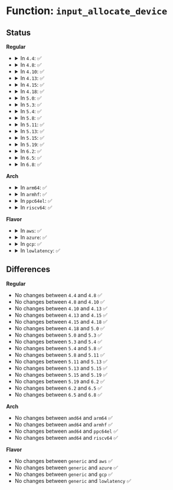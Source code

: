 # Function: <code>input_allocate_device</code>

## Status
<b>Regular</b>
<ul>
<li>
<details>
<summary>In <code>4.4</code>: ✅</summary>

```c
struct input_dev *input_allocate_device();
```

**Collision:** Unique Global

**Inline:** No

**Transformation:** False

**Instances:**

```
In drivers/input/input.c (ffffffff81669270)
Location: drivers/input/input.c:1782
Inline: False
Direct callers:
  - drivers/acpi/button.c:acpi_button_add
  - drivers/input/input.c:devm_input_allocate_device
  - drivers/input/keyboard/atkbd.c:atkbd_set_softraw
  - drivers/input/keyboard/atkbd.c:atkbd_set_softrepeat
  - drivers/input/keyboard/atkbd.c:atkbd_set_scroll
  - drivers/input/keyboard/atkbd.c:atkbd_set_set
  - drivers/input/keyboard/atkbd.c:atkbd_set_extra
  - drivers/input/keyboard/atkbd.c:atkbd_connect
  - drivers/input/misc/uinput.c:uinput_write
```
**Symbols:**

```
ffffffff81669270-ffffffff81669354: input_allocate_device (STB_GLOBAL)
```
</details>
</li>
<li>
<details>
<summary>In <code>4.8</code>: ✅</summary>

```c
struct input_dev *input_allocate_device();
```

**Collision:** Unique Global

**Inline:** No

**Transformation:** False

**Instances:**

```
In drivers/input/input.c (ffffffff816c9210)
Location: drivers/input/input.c:1781
Inline: False
Direct callers:
  - drivers/acpi/button.c:acpi_button_add
  - drivers/input/input.c:devm_input_allocate_device
  - drivers/input/keyboard/atkbd.c:atkbd_set_softraw
  - drivers/input/keyboard/atkbd.c:atkbd_set_softrepeat
  - drivers/input/keyboard/atkbd.c:atkbd_set_set
  - drivers/input/keyboard/atkbd.c:atkbd_set_scroll
  - drivers/input/keyboard/atkbd.c:atkbd_set_extra
  - drivers/input/keyboard/atkbd.c:atkbd_connect
  - drivers/input/misc/uinput.c:uinput_write
```
**Symbols:**

```
ffffffff816c9210-ffffffff816c92f4: input_allocate_device (STB_GLOBAL)
```
</details>
</li>
<li>
<details>
<summary>In <code>4.10</code>: ✅</summary>

```c
struct input_dev *input_allocate_device();
```

**Collision:** Unique Global

**Inline:** No

**Transformation:** False

**Instances:**

```
In drivers/input/input.c (ffffffff816f71f0)
Location: drivers/input/input.c:1781
Inline: False
Direct callers:
  - drivers/acpi/button.c:acpi_button_add
  - drivers/input/input.c:devm_input_allocate_device
  - drivers/input/keyboard/atkbd.c:atkbd_set_softraw
  - drivers/input/keyboard/atkbd.c:atkbd_set_softrepeat
  - drivers/input/keyboard/atkbd.c:atkbd_set_set
  - drivers/input/keyboard/atkbd.c:atkbd_set_scroll
  - drivers/input/keyboard/atkbd.c:atkbd_set_extra
  - drivers/input/keyboard/atkbd.c:atkbd_connect
  - drivers/input/misc/uinput.c:uinput_write
```
**Symbols:**

```
ffffffff816f71f0-ffffffff816f72d4: input_allocate_device (STB_GLOBAL)
```
</details>
</li>
<li>
<details>
<summary>In <code>4.13</code>: ✅</summary>

```c
struct input_dev *input_allocate_device();
```

**Collision:** Unique Global

**Inline:** No

**Transformation:** False

**Instances:**

```
In drivers/input/input.c (ffffffff8170ccf0)
Location: drivers/input/input.c:1781
Inline: False
Direct callers:
  - drivers/acpi/button.c:acpi_button_add
  - drivers/input/input.c:devm_input_allocate_device
  - drivers/input/keyboard/atkbd.c:atkbd_set_softraw
  - drivers/input/keyboard/atkbd.c:atkbd_set_softrepeat
  - drivers/input/keyboard/atkbd.c:atkbd_set_set
  - drivers/input/keyboard/atkbd.c:atkbd_set_scroll
  - drivers/input/keyboard/atkbd.c:atkbd_set_extra
  - drivers/input/keyboard/atkbd.c:atkbd_connect
  - drivers/input/misc/uinput.c:uinput_allocate_device
```
**Symbols:**

```
ffffffff8170ccf0-ffffffff8170cdd4: input_allocate_device (STB_GLOBAL)
```
</details>
</li>
<li>
<details>
<summary>In <code>4.15</code>: ✅</summary>

```c
struct input_dev *input_allocate_device();
```

**Collision:** Unique Global

**Inline:** No

**Transformation:** False

**Instances:**

```
In drivers/input/input.c (ffffffff8177df30)
Location: drivers/input/input.c:1775
Inline: False
Direct callers:
  - drivers/acpi/button.c:acpi_button_add
  - drivers/input/input.c:devm_input_allocate_device
  - drivers/input/keyboard/atkbd.c:atkbd_set_softraw
  - drivers/input/keyboard/atkbd.c:atkbd_set_softrepeat
  - drivers/input/keyboard/atkbd.c:atkbd_set_set
  - drivers/input/keyboard/atkbd.c:atkbd_set_scroll
  - drivers/input/keyboard/atkbd.c:atkbd_set_extra
  - drivers/input/keyboard/atkbd.c:atkbd_connect
  - drivers/input/misc/uinput.c:uinput_write
```
**Symbols:**

```
ffffffff8177df30-ffffffff8177e017: input_allocate_device (STB_GLOBAL)
```
</details>
</li>
<li>
<details>
<summary>In <code>4.18</code>: ✅</summary>

```c
struct input_dev *input_allocate_device();
```

**Collision:** Unique Global

**Inline:** No

**Transformation:** False

**Instances:**

```
In drivers/input/input.c (ffffffff817bf050)
Location: drivers/input/input.c:1783
Inline: False
Direct callers:
  - drivers/acpi/button.c:acpi_button_add
  - drivers/input/input.c:devm_input_allocate_device
  - drivers/input/keyboard/atkbd.c:atkbd_set_softraw
  - drivers/input/keyboard/atkbd.c:atkbd_set_softrepeat
  - drivers/input/keyboard/atkbd.c:atkbd_set_set
  - drivers/input/keyboard/atkbd.c:atkbd_set_scroll
  - drivers/input/keyboard/atkbd.c:atkbd_set_extra
  - drivers/input/keyboard/atkbd.c:atkbd_connect
  - drivers/input/misc/uinput.c:uinput_write
```
**Symbols:**

```
ffffffff817bf050-ffffffff817bf137: input_allocate_device (STB_GLOBAL)
```
</details>
</li>
<li>
<details>
<summary>In <code>5.0</code>: ✅</summary>

```c
struct input_dev *input_allocate_device();
```

**Collision:** Unique Global

**Inline:** No

**Transformation:** False

**Instances:**

```
In drivers/input/input.c (ffffffff817e64b0)
Location: drivers/input/input.c:1783
Inline: False
Direct callers:
  - drivers/acpi/button.c:acpi_button_add
  - drivers/input/input.c:devm_input_allocate_device
  - drivers/input/keyboard/atkbd.c:atkbd_set_softraw
  - drivers/input/keyboard/atkbd.c:atkbd_set_softrepeat
  - drivers/input/keyboard/atkbd.c:atkbd_set_set
  - drivers/input/keyboard/atkbd.c:atkbd_set_scroll
  - drivers/input/keyboard/atkbd.c:atkbd_set_extra
  - drivers/input/keyboard/atkbd.c:atkbd_connect
  - drivers/input/misc/uinput.c:uinput_write
```
**Symbols:**

```
ffffffff817e64b0-ffffffff817e6597: input_allocate_device (STB_GLOBAL)
```
</details>
</li>
<li>
<details>
<summary>In <code>5.3</code>: ✅</summary>

```c
struct input_dev *input_allocate_device();
```

**Collision:** Unique Global

**Inline:** No

**Transformation:** False

**Instances:**

```
In drivers/input/input.c (ffffffff81826b60)
Location: drivers/input/input.c:1779
Inline: False
Direct callers:
  - drivers/acpi/button.c:acpi_button_add
  - drivers/input/input.c:devm_input_allocate_device
  - drivers/input/keyboard/atkbd.c:atkbd_set_softraw
  - drivers/input/keyboard/atkbd.c:atkbd_set_softrepeat
  - drivers/input/keyboard/atkbd.c:atkbd_set_set
  - drivers/input/keyboard/atkbd.c:atkbd_set_scroll
  - drivers/input/keyboard/atkbd.c:atkbd_set_extra
  - drivers/input/keyboard/atkbd.c:atkbd_connect
  - drivers/input/misc/uinput.c:uinput_write
```
**Symbols:**

```
ffffffff81826b60-ffffffff81826c53: input_allocate_device (STB_GLOBAL)
```
</details>
</li>
<li>
<details>
<summary>In <code>5.4</code>: ✅</summary>

```c
struct input_dev *input_allocate_device();
```

**Collision:** Unique Global

**Inline:** No

**Transformation:** False

**Instances:**

```
In drivers/input/input.c (ffffffff81858090)
Location: drivers/input/input.c:1812
Inline: False
Direct callers:
  - drivers/acpi/button.c:acpi_button_add
  - drivers/input/input.c:devm_input_allocate_device
  - drivers/input/keyboard/atkbd.c:atkbd_set_softraw
  - drivers/input/keyboard/atkbd.c:atkbd_set_softrepeat
  - drivers/input/keyboard/atkbd.c:atkbd_set_set
  - drivers/input/keyboard/atkbd.c:atkbd_set_scroll
  - drivers/input/keyboard/atkbd.c:atkbd_set_extra
  - drivers/input/keyboard/atkbd.c:atkbd_connect
  - drivers/input/misc/uinput.c:uinput_write
```
**Symbols:**

```
ffffffff81858090-ffffffff81858183: input_allocate_device (STB_GLOBAL)
```
</details>
</li>
<li>
<details>
<summary>In <code>5.8</code>: ✅</summary>

```c
struct input_dev *input_allocate_device();
```

**Collision:** Unique Global

**Inline:** No

**Transformation:** False

**Instances:**

```
In drivers/input/input.c (ffffffff81929870)
Location: drivers/input/input.c:1810
Inline: False
Direct callers:
  - drivers/acpi/button.c:acpi_button_add
  - drivers/input/input.c:devm_input_allocate_device
  - drivers/input/keyboard/atkbd.c:atkbd_set_softraw
  - drivers/input/keyboard/atkbd.c:atkbd_set_softrepeat
  - drivers/input/keyboard/atkbd.c:atkbd_set_set
  - drivers/input/keyboard/atkbd.c:atkbd_set_scroll
  - drivers/input/keyboard/atkbd.c:atkbd_set_extra
  - drivers/input/keyboard/atkbd.c:atkbd_connect
  - drivers/input/misc/uinput.c:uinput_setup_device_legacy
```
**Symbols:**

```
ffffffff81929870-ffffffff81929963: input_allocate_device (STB_GLOBAL)
```
</details>
</li>
<li>
<details>
<summary>In <code>5.11</code>: ✅</summary>

```c
struct input_dev *input_allocate_device();
```

**Collision:** Unique Global

**Inline:** No

**Transformation:** False

**Instances:**

```
In drivers/input/input.c (ffffffff81930e70)
Location: drivers/input/input.c:1908
Inline: False
Direct callers:
  - drivers/acpi/button.c:acpi_button_add
  - drivers/input/input.c:devm_input_allocate_device
  - drivers/input/keyboard/atkbd.c:atkbd_set_softraw
  - drivers/input/keyboard/atkbd.c:atkbd_set_softrepeat
  - drivers/input/keyboard/atkbd.c:atkbd_set_set
  - drivers/input/keyboard/atkbd.c:atkbd_set_scroll
  - drivers/input/keyboard/atkbd.c:atkbd_set_extra
  - drivers/input/keyboard/atkbd.c:atkbd_connect
  - drivers/input/misc/uinput.c:uinput_setup_device_legacy
```
**Symbols:**

```
ffffffff81930e70-ffffffff81930f63: input_allocate_device (STB_GLOBAL)
```
</details>
</li>
<li>
<details>
<summary>In <code>5.13</code>: ✅</summary>

```c
struct input_dev *input_allocate_device();
```

**Collision:** Unique Global

**Inline:** No

**Transformation:** False

**Instances:**

```
In drivers/input/input.c (ffffffff81913fe0)
Location: drivers/input/input.c:1908
Inline: False
Direct callers:
  - drivers/acpi/button.c:acpi_button_add
  - drivers/input/input.c:devm_input_allocate_device
  - drivers/input/keyboard/atkbd.c:atkbd_set_softraw
  - drivers/input/keyboard/atkbd.c:atkbd_set_softrepeat
  - drivers/input/keyboard/atkbd.c:atkbd_set_set
  - drivers/input/keyboard/atkbd.c:atkbd_set_scroll
  - drivers/input/keyboard/atkbd.c:atkbd_set_extra
  - drivers/input/keyboard/atkbd.c:atkbd_connect
  - drivers/input/misc/uinput.c:uinput_setup_device_legacy
```
**Symbols:**

```
ffffffff81913fe0-ffffffff819140d3: input_allocate_device (STB_GLOBAL)
```
</details>
</li>
<li>
<details>
<summary>In <code>5.15</code>: ✅</summary>

```c
struct input_dev *input_allocate_device();
```

**Collision:** Unique Global

**Inline:** No

**Transformation:** False

**Instances:**

```
In drivers/input/input.c (ffffffff819b6100)
Location: drivers/input/input.c:1908
Inline: False
Direct callers:
  - drivers/acpi/button.c:acpi_button_add
  - drivers/input/input.c:devm_input_allocate_device
  - drivers/input/keyboard/atkbd.c:atkbd_set_softraw
  - drivers/input/keyboard/atkbd.c:atkbd_set_softrepeat
  - drivers/input/keyboard/atkbd.c:atkbd_set_set
  - drivers/input/keyboard/atkbd.c:atkbd_set_scroll
  - drivers/input/keyboard/atkbd.c:atkbd_set_extra
  - drivers/input/keyboard/atkbd.c:atkbd_connect
  - drivers/input/misc/uinput.c:uinput_setup_device_legacy
```
**Symbols:**

```
ffffffff819b6100-ffffffff819b61f3: input_allocate_device (STB_GLOBAL)
```
</details>
</li>
<li>
<details>
<summary>In <code>5.19</code>: ✅</summary>

```c
struct input_dev *input_allocate_device();
```

**Collision:** Unique Global

**Inline:** No

**Transformation:** False

**Instances:**

```
In drivers/input/input.c (ffffffff81b156b0)
Location: drivers/input/input.c:1953
Inline: False
Direct callers:
  - drivers/acpi/button.c:acpi_button_add
  - drivers/input/input.c:devm_input_allocate_device
  - drivers/input/keyboard/atkbd.c:atkbd_set_softraw
  - drivers/input/keyboard/atkbd.c:atkbd_set_softrepeat
  - drivers/input/keyboard/atkbd.c:atkbd_set_set
  - drivers/input/keyboard/atkbd.c:atkbd_set_scroll
  - drivers/input/keyboard/atkbd.c:atkbd_set_extra
  - drivers/input/keyboard/atkbd.c:atkbd_connect
  - drivers/input/misc/uinput.c:uinput_setup_device_legacy
```
**Symbols:**

```
ffffffff81b156b0-ffffffff81b157a6: input_allocate_device (STB_GLOBAL)
```
</details>
</li>
<li>
<details>
<summary>In <code>6.2</code>: ✅</summary>

```c
struct input_dev *input_allocate_device();
```

**Collision:** Unique Global

**Inline:** No

**Transformation:** False

**Instances:**

```
In drivers/input/input.c (ffffffff81ca6b20)
Location: drivers/input/input.c:1937
Inline: False
Direct callers:
  - drivers/acpi/button.c:acpi_button_add
  - drivers/input/input.c:devm_input_allocate_device
  - drivers/input/keyboard/atkbd.c:atkbd_set_softraw
  - drivers/input/keyboard/atkbd.c:atkbd_set_softrepeat
  - drivers/input/keyboard/atkbd.c:atkbd_set_set
  - drivers/input/keyboard/atkbd.c:atkbd_set_scroll
  - drivers/input/keyboard/atkbd.c:atkbd_set_extra
  - drivers/input/keyboard/atkbd.c:atkbd_connect
  - drivers/input/misc/uinput.c:uinput_setup_device_legacy
```
**Symbols:**

```
ffffffff81ca6b20-ffffffff81ca6c16: input_allocate_device (STB_GLOBAL)
```
</details>
</li>
<li>
<details>
<summary>In <code>6.5</code>: ✅</summary>

```c
struct input_dev *input_allocate_device();
```

**Collision:** Unique Global

**Inline:** No

**Transformation:** False

**Instances:**

```
In drivers/input/input.c (ffffffff81d0e260)
Location: drivers/input/input.c:1936
Inline: False
Direct callers:
  - drivers/acpi/button.c:acpi_button_add
  - drivers/input/input.c:devm_input_allocate_device
  - drivers/input/keyboard/atkbd.c:atkbd_set_softraw
  - drivers/input/keyboard/atkbd.c:atkbd_set_softrepeat
  - drivers/input/keyboard/atkbd.c:atkbd_set_set
  - drivers/input/keyboard/atkbd.c:atkbd_set_scroll
  - drivers/input/keyboard/atkbd.c:atkbd_set_extra
  - drivers/input/keyboard/atkbd.c:atkbd_connect
  - drivers/input/misc/uinput.c:uinput_setup_device_legacy
```
**Symbols:**

```
ffffffff81d0e260-ffffffff81d0e356: input_allocate_device (STB_GLOBAL)
```
</details>
</li>
<li>
<details>
<summary>In <code>6.8</code>: ✅</summary>

```c
struct input_dev *input_allocate_device();
```

**Collision:** Unique Global

**Inline:** No

**Transformation:** False

**Instances:**

```
In drivers/input/input.c (ffffffff81dc3e80)
Location: drivers/input/input.c:1936
Inline: False
Direct callers:
  - drivers/acpi/button.c:acpi_button_add
  - drivers/input/input.c:devm_input_allocate_device
  - drivers/input/keyboard/atkbd.c:atkbd_set_softraw
  - drivers/input/keyboard/atkbd.c:atkbd_set_softrepeat
  - drivers/input/keyboard/atkbd.c:atkbd_set_set
  - drivers/input/keyboard/atkbd.c:atkbd_set_scroll
  - drivers/input/keyboard/atkbd.c:atkbd_set_extra
  - drivers/input/keyboard/atkbd.c:atkbd_connect
  - drivers/input/misc/uinput.c:uinput_setup_device_legacy
```
**Symbols:**

```
ffffffff81dc3e80-ffffffff81dc3fa5: input_allocate_device (STB_GLOBAL)
```
</details>
</li>
</ul>
<b>Arch</b>
<ul>
<li>
<details>
<summary>In <code>arm64</code>: ✅</summary>

```c
struct input_dev *input_allocate_device();
```

**Collision:** Unique Global

**Inline:** No

**Transformation:** False

**Instances:**

```
In drivers/input/input.c (ffff800010a97938)
Location: drivers/input/input.c:1812
Inline: False
Direct callers:
  - drivers/acpi/button.c:acpi_button_add
  - drivers/input/input.c:devm_input_allocate_device
  - drivers/input/keyboard/atkbd.c:atkbd_set_softraw
  - drivers/input/keyboard/atkbd.c:atkbd_set_softrepeat
  - drivers/input/keyboard/atkbd.c:atkbd_set_set
  - drivers/input/keyboard/atkbd.c:atkbd_set_scroll
  - drivers/input/keyboard/atkbd.c:atkbd_set_extra
  - drivers/input/keyboard/atkbd.c:atkbd_connect
  - drivers/input/misc/uinput.c:uinput_write
```
**Symbols:**

```
ffff800010a97938-ffff800010a97a68: input_allocate_device (STB_GLOBAL)
```
</details>
</li>
<li>
<details>
<summary>In <code>armhf</code>: ✅</summary>

```c
struct input_dev *input_allocate_device();
```

**Collision:** Unique Global

**Inline:** No

**Transformation:** False

**Instances:**

```
In drivers/input/input.c (c0b7841c)
Location: drivers/input/input.c:1812
Inline: False
Direct callers:
  - drivers/input/input.c:devm_input_allocate_device
  - drivers/input/keyboard/atkbd.c:atkbd_set_softraw
  - drivers/input/keyboard/atkbd.c:atkbd_set_softrepeat
  - drivers/input/keyboard/atkbd.c:atkbd_set_set
  - drivers/input/keyboard/atkbd.c:atkbd_set_scroll
  - drivers/input/keyboard/atkbd.c:atkbd_set_extra
  - drivers/input/keyboard/atkbd.c:atkbd_connect
  - drivers/input/misc/uinput.c:uinput_ioctl_handler
  - drivers/input/misc/uinput.c:uinput_write
  - sound/core/jack.c:snd_jack_new
```
**Symbols:**

```
c0b7841c-c0b78514: input_allocate_device (STB_GLOBAL)
```
</details>
</li>
<li>
<details>
<summary>In <code>ppc64el</code>: ✅</summary>

```c
struct input_dev *input_allocate_device();
```

**Collision:** Unique Global

**Inline:** No

**Transformation:** False

**Instances:**

```
In drivers/input/input.c (c000000000b771c0)
Location: drivers/input/input.c:1812
Inline: False
Direct callers:
  - drivers/input/input.c:devm_input_allocate_device
  - drivers/input/keyboard/atkbd.c:atkbd_set_softraw
  - drivers/input/keyboard/atkbd.c:atkbd_set_softrepeat
  - drivers/input/keyboard/atkbd.c:atkbd_set_set
  - drivers/input/keyboard/atkbd.c:atkbd_set_scroll
  - drivers/input/keyboard/atkbd.c:atkbd_set_extra
  - drivers/input/keyboard/atkbd.c:atkbd_connect
  - drivers/input/misc/uinput.c:uinput_ioctl_handler
  - drivers/input/misc/uinput.c:uinput_write
```
**Symbols:**

```
c000000000b771c0-c000000000b772f8: input_allocate_device (STB_GLOBAL)
```
</details>
</li>
<li>
<details>
<summary>In <code>riscv64</code>: ✅</summary>

```c
struct input_dev *input_allocate_device();
```

**Collision:** Unique Global

**Inline:** No

**Transformation:** False

**Instances:**

```
In drivers/input/input.c (ffffffe0006a88aa)
Location: drivers/input/input.c:1812
Inline: False
Direct callers:
  - drivers/input/input.c:devm_input_allocate_device
  - drivers/input/keyboard/atkbd.c:atkbd_set_softraw
  - drivers/input/keyboard/atkbd.c:atkbd_set_softrepeat
  - drivers/input/keyboard/atkbd.c:atkbd_set_set
  - drivers/input/keyboard/atkbd.c:atkbd_set_scroll
  - drivers/input/keyboard/atkbd.c:atkbd_set_extra
  - drivers/input/keyboard/atkbd.c:atkbd_connect
  - drivers/input/misc/uinput.c:uinput_ioctl_handler
  - drivers/input/misc/uinput.c:uinput_write
```
**Symbols:**

```
ffffffe0006a88aa-ffffffe0006a898a: input_allocate_device (STB_GLOBAL)
```
</details>
</li>
</ul>
<b>Flavor</b>
<ul>
<li>
<details>
<summary>In <code>aws</code>: ✅</summary>

```c
struct input_dev *input_allocate_device();
```

**Collision:** Unique Global

**Inline:** No

**Transformation:** False

**Instances:**

```
In drivers/input/input.c (ffffffff8180d0a0)
Location: drivers/input/input.c:1812
Inline: False
Direct callers:
  - drivers/acpi/button.c:acpi_button_add
  - drivers/input/input.c:devm_input_allocate_device
  - drivers/input/keyboard/atkbd.c:atkbd_set_softraw
  - drivers/input/keyboard/atkbd.c:atkbd_set_softrepeat
  - drivers/input/keyboard/atkbd.c:atkbd_set_set
  - drivers/input/keyboard/atkbd.c:atkbd_set_scroll
  - drivers/input/keyboard/atkbd.c:atkbd_set_extra
  - drivers/input/keyboard/atkbd.c:atkbd_connect
  - drivers/input/misc/uinput.c:uinput_write
```
**Symbols:**

```
ffffffff8180d0a0-ffffffff8180d193: input_allocate_device (STB_GLOBAL)
```
</details>
</li>
<li>
<details>
<summary>In <code>azure</code>: ✅</summary>

```c
struct input_dev *input_allocate_device();
```

**Collision:** Unique Global

**Inline:** No

**Transformation:** False

**Instances:**

```
In drivers/input/input.c (ffffffff817d4810)
Location: drivers/input/input.c:1812
Inline: False
Direct callers:
  - drivers/acpi/button.c:acpi_button_add
  - drivers/input/input.c:devm_input_allocate_device
  - drivers/input/keyboard/atkbd.c:atkbd_set_softraw
  - drivers/input/keyboard/atkbd.c:atkbd_set_softrepeat
  - drivers/input/keyboard/atkbd.c:atkbd_set_set
  - drivers/input/keyboard/atkbd.c:atkbd_set_scroll
  - drivers/input/keyboard/atkbd.c:atkbd_set_extra
  - drivers/input/keyboard/atkbd.c:atkbd_connect
  - drivers/input/misc/uinput.c:uinput_write
```
**Symbols:**

```
ffffffff817d4810-ffffffff817d4903: input_allocate_device (STB_GLOBAL)
```
</details>
</li>
<li>
<details>
<summary>In <code>gcp</code>: ✅</summary>

```c
struct input_dev *input_allocate_device();
```

**Collision:** Unique Global

**Inline:** No

**Transformation:** False

**Instances:**

```
In drivers/input/input.c (ffffffff8184c220)
Location: drivers/input/input.c:1812
Inline: False
Direct callers:
  - drivers/acpi/button.c:acpi_button_add
  - drivers/input/input.c:devm_input_allocate_device
  - drivers/input/keyboard/atkbd.c:atkbd_set_softraw
  - drivers/input/keyboard/atkbd.c:atkbd_set_softrepeat
  - drivers/input/keyboard/atkbd.c:atkbd_set_set
  - drivers/input/keyboard/atkbd.c:atkbd_set_scroll
  - drivers/input/keyboard/atkbd.c:atkbd_set_extra
  - drivers/input/keyboard/atkbd.c:atkbd_connect
  - drivers/input/misc/uinput.c:uinput_write
```
**Symbols:**

```
ffffffff8184c220-ffffffff8184c313: input_allocate_device (STB_GLOBAL)
```
</details>
</li>
<li>
<details>
<summary>In <code>lowlatency</code>: ✅</summary>

```c
struct input_dev *input_allocate_device();
```

**Collision:** Unique Global

**Inline:** No

**Transformation:** False

**Instances:**

```
In drivers/input/input.c (ffffffff81867480)
Location: drivers/input/input.c:1812
Inline: False
Direct callers:
  - drivers/acpi/button.c:acpi_button_add
  - drivers/input/input.c:devm_input_allocate_device
  - drivers/input/keyboard/atkbd.c:atkbd_set_softraw
  - drivers/input/keyboard/atkbd.c:atkbd_set_softrepeat
  - drivers/input/keyboard/atkbd.c:atkbd_set_set
  - drivers/input/keyboard/atkbd.c:atkbd_set_scroll
  - drivers/input/keyboard/atkbd.c:atkbd_set_extra
  - drivers/input/keyboard/atkbd.c:atkbd_connect
  - drivers/input/misc/uinput.c:uinput_write
```
**Symbols:**

```
ffffffff81867480-ffffffff81867573: input_allocate_device (STB_GLOBAL)
```
</details>
</li>
</ul>

## Differences
<b>Regular</b>
<ul>
<li>
No changes between <code>4.4</code> and <code>4.8</code> ✅
</li>
<li>
No changes between <code>4.8</code> and <code>4.10</code> ✅
</li>
<li>
No changes between <code>4.10</code> and <code>4.13</code> ✅
</li>
<li>
No changes between <code>4.13</code> and <code>4.15</code> ✅
</li>
<li>
No changes between <code>4.15</code> and <code>4.18</code> ✅
</li>
<li>
No changes between <code>4.18</code> and <code>5.0</code> ✅
</li>
<li>
No changes between <code>5.0</code> and <code>5.3</code> ✅
</li>
<li>
No changes between <code>5.3</code> and <code>5.4</code> ✅
</li>
<li>
No changes between <code>5.4</code> and <code>5.8</code> ✅
</li>
<li>
No changes between <code>5.8</code> and <code>5.11</code> ✅
</li>
<li>
No changes between <code>5.11</code> and <code>5.13</code> ✅
</li>
<li>
No changes between <code>5.13</code> and <code>5.15</code> ✅
</li>
<li>
No changes between <code>5.15</code> and <code>5.19</code> ✅
</li>
<li>
No changes between <code>5.19</code> and <code>6.2</code> ✅
</li>
<li>
No changes between <code>6.2</code> and <code>6.5</code> ✅
</li>
<li>
No changes between <code>6.5</code> and <code>6.8</code> ✅
</li>
</ul>
<b>Arch</b>
<ul>
<li>
No changes between <code>amd64</code> and <code>arm64</code> ✅
</li>
<li>
No changes between <code>amd64</code> and <code>armhf</code> ✅
</li>
<li>
No changes between <code>amd64</code> and <code>ppc64el</code> ✅
</li>
<li>
No changes between <code>amd64</code> and <code>riscv64</code> ✅
</li>
</ul>
<b>Flavor</b>
<ul>
<li>
No changes between <code>generic</code> and <code>aws</code> ✅
</li>
<li>
No changes between <code>generic</code> and <code>azure</code> ✅
</li>
<li>
No changes between <code>generic</code> and <code>gcp</code> ✅
</li>
<li>
No changes between <code>generic</code> and <code>lowlatency</code> ✅
</li>
</ul>
